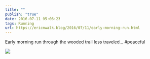 ```yaml
---
title: ""
publish: "true"
date: 2016-07-11 05:06:23
tags: Running
url: https://ericmwalk.blog/2016/07/11/early-morning-run.html
---
```


Early morning run through the wooded trail less traveled... #peaceful

![](https://ericmwalk.blog/uploads/2022/52f8e1ddf4.jpg)
